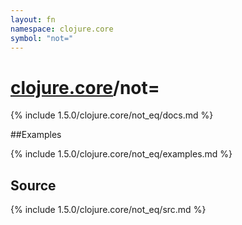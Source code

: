 ```yaml
---
layout: fn
namespace: clojure.core
symbol: "not="
---
```


# [clojure.core](../)/not=

{% include 1.5.0/clojure.core/not_eq/docs.md %}

##Examples

{% include 1.5.0/clojure.core/not_eq/examples.md %}
## Source
{% include 1.5.0/clojure.core/not_eq/src.md %}

